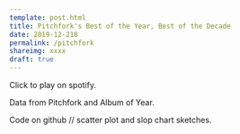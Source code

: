 ```yaml
---
template: post.html
title: Pitchfork's Best of the Year, Best of the Decade 
date: 2019-12-218
permalink: /pitchfork
shareimg: xxxx
draft: true
---
```


<div id='year-grid'></div>


Click to play on spotify.

Data from Pitchfork and Album of Year.

Code on github // scatter plot and slop chart sketches.


<link rel="stylesheet" type="text/css" href="style.css">
<script src='../worlds-group-2017/d3_.js'></script>
<script src='../shared/chromatic.js'></script>

<script src='script.js'></script>
